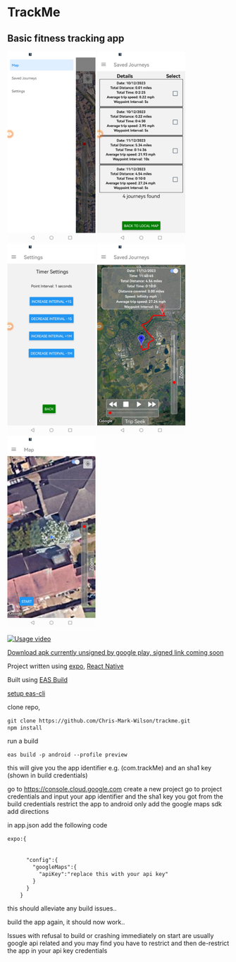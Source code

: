 # TrackMe
## Basic fitness tracking app


<img src="./assets/screenShot1.jpg" width="200"/> <img src="./assets/screenShot2.jpg" width="200"/> <img src="./assets/screenShot3.jpg" width="200"/> <img src="./assets/screenShot4.jpg" width="200"/> <img src="./assets/screenShot5.jpg" width="200"/>

[![Usage video](https://i9.ytimg.com/vi_webp/8Qeuj8PF4dA/mqdefault.webp?v=65775ccf&sqp=CLC43asG&rs=AOn4CLApRL7GUWtGMWObQzg51zotvo7srw)](https://youtu.be/8Qeuj8PF4dAA)

[Download apk currently unsigned by google play, signed link coming soon](https://expo.dev/artifacts/eas/dyvHtaRLKYrUsDAkXWX285.apk)

Project written using [expo](https://docs.expo.dev/), [React Native](https://reactnative.dev/)

Built using [EAS Build](https://docs.expo.dev/build/introduction/)

[setup eas-cli](https://docs.expo.dev/build/setup/)

clone repo,
``````
git clone https://github.com/Chris-Mark-Wilson/trackme.git
npm install
``````

run a build 
``````
eas build -p android --profile preview
``````
this will give you the app identifier e.g. (com.trackMe)
and an sha1 key (shown in build credentials)

go to https://console.cloud.google.com
create a new project
go to project credentials and input your app identifier and the sha1 key you got from the build credentials
restrict the app to android only
add the google maps sdk
add directions


in app.json add the following code
``````
expo:{


      "config":{
        "googleMaps":{
          "apiKey":"replace this with your api key"
        }
      }
    }
``````
this should alleviate any build issues..
     
build the app again, it should now work..

  Issues with refusal to build or crashing immediately on start are usually google api related and you may find you have to restrict and then de-restrict the app in your api key credentials

